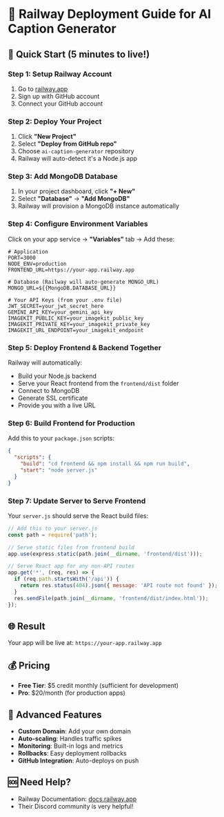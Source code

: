 # 🚂 Railway Deployment Guide for AI Caption Generator

## 🚀 Quick Start (5 minutes to live!)

### Step 1: Setup Railway Account
1. Go to [railway.app](https://railway.app)
2. Sign up with GitHub account
3. Connect your GitHub account

### Step 2: Deploy Your Project
1. Click **"New Project"**
2. Select **"Deploy from GitHub repo"**
3. Choose `ai-caption-generator` repository
4. Railway will auto-detect it's a Node.js app

### Step 3: Add MongoDB Database
1. In your project dashboard, click **"+ New"**
2. Select **"Database"** → **"Add MongoDB"**
3. Railway will provision a MongoDB instance automatically

### Step 4: Configure Environment Variables
Click on your app service → **"Variables"** tab → Add these:

```env
# Application
PORT=3000
NODE_ENV=production
FRONTEND_URL=https://your-app.railway.app

# Database (Railway will auto-generate MONGO_URL)
MONGO_URL=${{MongoDB.DATABASE_URL}}

# Your API Keys (from your .env file)
JWT_SECRET=your_jwt_secret_here
GEMINI_API_KEY=your_gemini_api_key
IMAGEKIT_PUBLIC_KEY=your_imagekit_public_key
IMAGEKIT_PRIVATE_KEY=your_imagekit_private_key
IMAGEKIT_URL_ENDPOINT=your_imagekit_endpoint
```

### Step 5: Deploy Frontend & Backend Together
Railway will automatically:
- Build your Node.js backend
- Serve your React frontend from the `frontend/dist` folder
- Connect to MongoDB
- Generate SSL certificate
- Provide you with a live URL

### Step 6: Build Frontend for Production
Add this to your `package.json` scripts:

```json
{
  "scripts": {
    "build": "cd frontend && npm install && npm run build",
    "start": "node server.js"
  }
}
```

### Step 7: Update Server to Serve Frontend
Your `server.js` should serve the React build files:

```javascript
// Add this to your server.js
const path = require('path');

// Serve static files from frontend build
app.use(express.static(path.join(__dirname, 'frontend/dist')));

// Serve React app for any non-API routes
app.get('*', (req, res) => {
  if (req.path.startsWith('/api')) {
    return res.status(404).json({ message: 'API route not found' });
  }
  res.sendFile(path.join(__dirname, 'frontend/dist/index.html'));
});
```

## 🌐 Result
Your app will be live at: `https://your-app.railway.app`

## 💰 Pricing
- **Free Tier**: $5 credit monthly (sufficient for development)
- **Pro**: $20/month (for production apps)

## 🔧 Advanced Features
- **Custom Domain**: Add your own domain
- **Auto-scaling**: Handles traffic spikes
- **Monitoring**: Built-in logs and metrics
- **Rollbacks**: Easy deployment rollbacks
- **GitHub Integration**: Auto-deploys on push

## 🆘 Need Help?
- Railway Documentation: [docs.railway.app](https://docs.railway.app)
- Their Discord community is very helpful!
